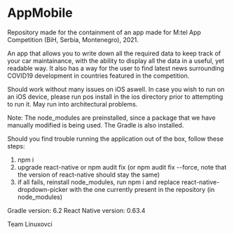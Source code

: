 # AppMobile

Repository made for the containment of an app made for M:tel App Competition (BiH, Serbia, Montenegro), 2021.

An app that allows you to write down all the required data to keep track of your car maintainance, with the ability to display all the data in a useful, yet readable way.
It also has a way for the user to find latest news surrounding COVID19 development in countries featured in the competition.

Should work without many issues on iOS aswell. In case you wish to run on an iOS device, please run pos install in the ios directory prior to attempting to run it. May run into architectural problems.

Note:
The node_modules are preinstalled, since a package that we have manually modified is being used. The Gradle is also installed.

Should you find trouble running the application out of the box, follow these steps:

1. npm i
2. upgrade react-native or npm audit fix (or npm audit fix --force, note that the version of react-native should stay the same)
3. if all fails, reinstall node_modules, run npm i and replace react-native-dropdown-picker with the one currently present in the repository (in node_modules)

Gradle version: 6.2
React Native version: 0.63.4

Team Linuxovci
